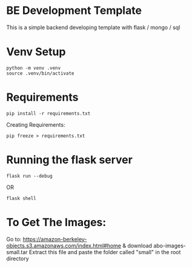 # BE Development Template 

This is a simple backend developing template with flask / mongo / sql 

# Venv Setup

```
python -m venv .venv
source .venv/bin/activate
```

# Requirements
```
pip install -r requirements.txt
```

Creating Requirements: 

```
pip freeze > requirements.txt
```

# Running the flask server

```
flask run --debug 
```

OR 

```
flask shell
```

# To Get The Images: 

Go to: https://amazon-berkeley-objects.s3.amazonaws.com/index.html#home & download abo-images-small.tar 
Extract this file and paste the folder called "small" in the root directory 

